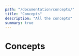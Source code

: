 ```yaml
---
path: "/documentation/concepts/"
title: "Concepts"
description: "All the concepts"
summary: true
---
```


# Concepts